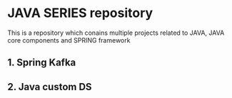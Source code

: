 # JAVA SERIES repository

This is a repository which conains multiple projects related to JAVA, JAVA core components and SPRING framework

## 1. Spring Kafka
## 2. Java custom DS

